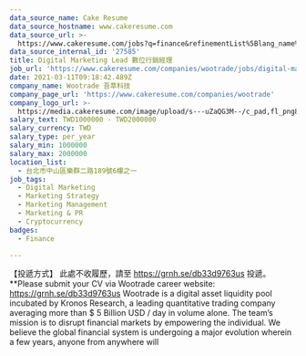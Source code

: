 ```yaml
---
data_source_name: Cake Resume
data_source_hostname: www.cakeresume.com
data_source_url: >-
  https://www.cakeresume.com/jobs?q=finance&refinementList%5Blang_name%5D%5B0%5D=English&refinementList%5Bsalary_type%5D=per_year&range%5Bsalary_range%5D%5Bmin%5D=1000000&page=3
data_source_internal_id: '27585'
title: Digital Marketing Lead 數位行銷經理
job_url: 'https://www.cakeresume.com/companies/wootrade/jobs/digital-marketing-lead'
date: 2021-03-11T09:18:42.489Z
company_name: Wootrade 吾萃科技
company_page_url: 'https://www.cakeresume.com/companies/wootrade'
company_logo_url: >-
  https://media.cakeresume.com/image/upload/s---uZaQG3M--/c_pad,fl_png8,h_200,w_200/v1615432018/ftsch3zk4opn114tprsd.png
salary_text: TWD1000000 - TWD2000000
salary_currency: TWD
salary_type: per_year
salary_min: 1000000
salary_max: 2000000
location_list:
  - 台北市中山區樂群二路189號6樓之一
job_tags:
  - Digital Marketing
  - Marketing Strategy
  - Marketing Management
  - Marketing & PR
  - Cryptocurrency
badges:
  - Finance

---
```


【投遞方式】 此處不收履歷，請至 https://grnh.se/db33d9763us 投遞。 **Please submit your CV via Wootrade career website: https://grnh.se/db33d9763us Wootrade is a digital asset liquidity pool incubated by Kronos Research, a leading quantitative trading company averaging more than $ 5 Billion USD / day in volume alone. The team’s mission is to disrupt financial markets by empowering the individual. We believe the global financial system is undergoing a major evolution wherein a few years, anyone from anywhere will 